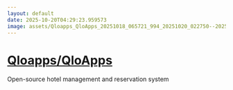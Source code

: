 ```yaml
---
layout: default
date: 2025-10-20T04:29:23.959573
image: assets/Qloapps_QloApps_20251018_065721_994_20251020_022750--20251020T042752214--cropped.png
---
```


# [Qloapps/QloApps](https://github.com/Qloapps/QloApps/)

Open-source hotel management and reservation system
